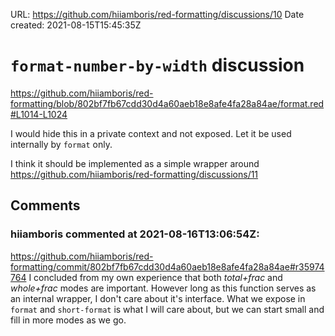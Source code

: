 URL: <https://github.com/hiiamboris/red-formatting/discussions/10>
Date created: 2021-08-15T15:45:35Z

# `format-number-by-width` discussion

https://github.com/hiiamboris/red-formatting/blob/802bf7fb67cdd30d4a60aeb18e8afe4fa28a84ae/format.red#L1014-L1024

I would hide this in a private context and not exposed. Let it be used internally by `format` only.

I think it should be implemented as a simple wrapper around https://github.com/hiiamboris/red-formatting/discussions/11

## Comments

### hiiamboris commented at 2021-08-16T13:06:54Z:

https://github.com/hiiamboris/red-formatting/commit/802bf7fb67cdd30d4a60aeb18e8afe4fa28a84ae#r35974764
I concluded from my own experience that both *total+frac* and *whole+frac* modes are important. However long as this function serves as an internal wrapper, I don't care about it's interface. What we expose in `format` and `short-format` is what I will care about, but we can start small and fill in more modes as we go.

